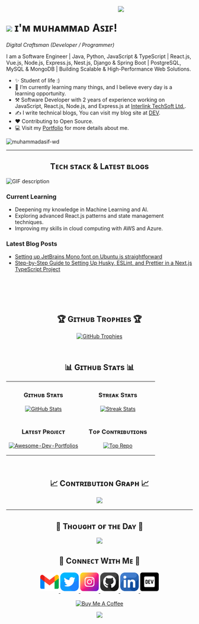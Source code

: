 <!--Night Owl image-->
<div>
  <img align="right" width="40%" src="https://owlbertsio-resized.s3.amazonaws.com/Popper.psd.full.png">
</div>

<!--Header Name-->
# <img src="https://emojis.slackmojis.com/emojis/images/1531849430/4246/blob-sunglasses.gif?1531849430" width="30"/> ɪ'ᴍ ᴍᴜʜᴀᴍᴍᴀᴅ Aꜱɪꜰ!
*Digital Craftsman (Developer / Programmer)*
<br /> 

<!--Start Intro-->               
<p align="left">I am a Software Engineer | Java, Python, JavaScript & TypeScript | React.js, Vue.js, Node.js, Express.js, Nest.js, Django & Spring Boot | PostgreSQL, MySQL & MongoDB | Building Scalable & High-Performance Web Solutions.
</p>

- ✨ Student of life :)
- 🌱 I’m currently learning many things, and I believe every day is a learning opportunity.
- ⚒️ Software Developer with 2 years of experience working on JavaScript, React.js, Node.js, and Express.js at [
Interlink TechSoft Ltd.](https://www.intertechbd.com/).
- ✍ I write technical blogs, You can visit my blog site at [DEV](https://dev.to/muhammadasif_wd).
- ❤ Contributing to Open Source.
- 💻 Visit my [Portfolio](https://muhammadasif.vercel.app/) for more details about me.
<!--End Intro-->

<!--Profile Count Badge-->
<p align="left">
 <img src="https://komarev.com/ghpvc/?username=muhammadasif-wd&label=Profile%20views&color=770677&style=for-the-badge&logo=star" alt="muhammadasif-wd" style="padding-right:20px;" />
</p>

---


<!--Languages and Tools Section-->       
<h2 align="center">Tᴇᴄʜ sᴛᴀᴄᴋ & Lᴀᴛᴇsᴛ ʙʟᴏɢs</h2> 
<picture>
  <source media="(prefers-color-scheme: dark)" srcset="./Skills_Animation_Dark.gif">
  <source media="(prefers-color-scheme: light)" srcset="./Skills_Animation_White.gif">
  <img align="left" alt="GIF description" src="./Skills_Animation_White.gif">
</picture>
<br />

<h3 align="left">Current Learning</h3>
<ul align="left">
  <li>Deepening my knowledge in Machine Learning and AI.</li>
  <li>Exploring advanced React.js patterns and state management techniques.</li>
  <li>Improving my skills in cloud computing with AWS and Azure.</li>
</ul>
  
<h3 align="left">Latest Blog Posts</h3>
<ul align="left">
  <li><a href="https://dev.to/muhammadasif_wd/setting-up-jetbrains-mono-font-on-ubuntu-is-straightforward-5d8i">Setting up JetBrains Mono font on Ubuntu is straightforward</a></li>
  <li><a href="https://dev.to/muhammadasif_wd/step-by-step-guide-to-setting-up-husky-eslint-and-prettier-in-a-nextjs-typescript-project-2f2l">Step-by-Step Guide to Setting Up Husky, ESLint, and Prettier in a Next.js TypeScript Project</a></li>
</ul>
<br />
<br />
<br />
<br />


<!--Trophies Section-->   
<h2 align="center">🏆 Gɪᴛʜᴜʙ Tʀᴏᴘʜɪᴇs 🏆</h2>
<p align="center">
  <a href="https://github.com/muhammadasif-wd">
    <picture>
      <source media="(prefers-color-scheme: dark)" srcset="https://github-profile-trophy.vercel.app/?username=muhammadasif-wd&no-bg=true&row=2&column=6&margin-w=20&margin-h=20&theme=monokai">
      <source media="(prefers-color-scheme: light)" srcset="https://github-profile-trophy.vercel.app/?username=muhammadasif-wd&no-bg=true&row=2&column=6&margin-w=20&margin-h=20">
      <img alt="GitHub Trophies" src="https://github-profile-trophy.vercel.app/?username=muhammadasif-wd&no-bg=true&no-frame=true&row=2&column=6&margin-w=20&margin-h=20">
    </picture>
  </a>
</p>
<br />

<!--Github stats Table--> 
<h2 align="center">📊 Gɪᴛʜᴜʙ Sᴛᴀᴛs 📊</h2>

<table width="100%">
  <tr>
    <td width="50%">
      <h3 align="center"><strong>Gɪᴛʜᴜʙ Sᴛᴀᴛs</strong></h3>
      <p align="center">
        <a href="https://github.com/muhammadasif-wd">
          <img align="center" src="https://github-readme-stats.vercel.app/api?username=muhammadasif-wd&count_private=true&show_icons=true&theme=nightowl&bg_color=0,000000,441350&title_color=c56a90&text_color=ffffff&rank_icon=github&hide=prs,issues,contribs&show=reviews,prs_merged,prs_merged_percentage" alt="GitHub Stats" />
        </a>
      </p>
    </td>
    <td width="50%">
      <h3 align="center"><strong>Sᴛʀᴇᴀᴋ Sᴛᴀᴛs</strong></h3>
      <p align="center">
        <a href="https://github.com/muhammadasif-wd">
          <img align="center" src="https://streak-stats.demolab.com?user=muhammadasif-wd&theme=nightowl&background=0,000000,441350&fire=ffeb95&ring=ffeb95&sideNums=ffffff&sideLabels=ffffff&dates=c56a90&currStreakNum=ffffff" alt="Streak Stats" />
        </a>
      </p>
    </td>
  </tr>
  <tr>
    <td width="50%">
      <h3 align="center"><strong>Lᴀᴛᴇsᴛ Pʀᴏᴊᴇᴄᴛ</strong></h3>
      <p align="center">
        <a href="https://github.com/muhammadasif-wd/muhammadasif">
          <img align="center" width="470" src="https://github-readme-stats.vercel.app/api/pin/?username=muhammadasif-wd&repo=muhammadasif&theme=nightowl&show_owner=true&bg_color=0,000000,441350&title_color=c56a90&text_color=ffffff" alt="Awesome-Dev-Portfolios" />
        </a>
      </p>
    </td>
    <td width="50%">
      <h3 align="center"><strong>Tᴏᴘ Cᴏɴᴛʀɪʙᴜᴛɪᴏɴs</strong></h3>
      <p align="center">
        <a href="https://github.com/muhammadasif-wd">
          <img align="center" src="https://github-contributor-stats.vercel.app/api?username=muhammadasif-wd&limit=2&theme=nightowl&show_owner=true&combine_all_yearly_contributions=false&bg_color=0,000000,441350&title_color=c56a90&text_color=ffffff" alt="Top Repo" />
        </a>
      </p>
    </td>
  </tr>
</table>
<br />

<!--Contribution Graph-->
<h2 align="center">📈 Cᴏɴᴛʀɪʙᴜᴛɪᴏɴ Gʀᴀᴘʜ 📈</h2>
<div align="center">
    <img src="https://github-readme-activity-graph.vercel.app/graph?username=muhammadasif-wd&bg_color=220a28&&color=ffffff&line=c56a90&point=ffeb95&area=false&hide_border=false" border-radius="15">
</div>

---

<!--Dynamic Quote card updates every day at 12 PM--> 
<h2 align="center">🌟 Tʜᴏᴜɢʜᴛ ᴏғ ᴛʜᴇ Dᴀʏ 🌟</h2>















































































































































































<!--STARTS_HERE_QUOTE_CARD-->
<p align="center">
    <img src="https://readme-daily-quotes.vercel.app/api?author=Wayne%20Dyer&quote=Peace%20is%20the%20result%20of%20retraining%20your%20mind%20to%20process%20life%20as%20it%20is%2C%20rather%20than%20as%20you%20think%20it%20should%20be.%20%20&theme=dark&bg_color=220a28&author_color=ffeb95&accent_color=c56a90">
</p>
<!--ENDS_HERE_QUOTE_CARD-->
















































































































































































<!--Contact Section--> 

<h2 align="center">🤝 Cᴏɴɴᴇᴄᴛ Wɪᴛʜ Mᴇ 🤝 </h2>
<div align="center">
  
<a href="mailto:muhammadasif.wd@gmail.com" target="_blank">
<img src="./gmail.png" width=50 height=50 alt="muhammadasif.wd@gmail.com" style="margin-bottom: 5px;" />
</a>

<a href="https://x.com/muhammadasif_wd" target="_blank">
<img src="./twitter.png" width=50 height=50 alt="muhammadasif_wd" style="margin-bottom: 5px;" />
</a>

<a href="https://www.instagram.com/muhammadasif_wd" target="_blank">
<img src="./instagram.png" width=50 height=50 alt="muhammadasif_wd" style="margin-bottom: 5px;" />
</a>

<a href="https://www.github.com/muhammadasif-wd" target="_blank">
<img src="./github.png" width=50 height=50 alt="muhammadasif-wd" style="margin-bottom: 5px;" />
</a>

<a href="https://www.linkedin.com/in/muhammadasif-wd/" target="_blank">
<img src="./linkedin.png" width=50 height=50 alt="muhammadasif-wd" style="margin-bottom: 5px;" />
</a>

<a href="https://dev.to/muhammadasif_wd" target="_blank">
<img src="./dev_to.png" width=50 height=50 alt="muhammadasif_wd" style="margin-bottom: 5px;" />
</a>
</div>
<br/>

<!--Buy me a coffee-->
<div align="center">
<a href="https://buymeacoffee.com/muhammadasif.cse" target="_blank"><img src="https://cdn.buymeacoffee.com/buttons/v2/default-yellow.png" alt="Buy Me A Coffee" style="height: 40px !important;width: 200px !important;" ></a>
</div>


<!--Footer--> 
<p align="center">
  <img src="https://capsule-render.vercel.app/api?type=waving&color=gradient&height=65&section=footer"/>
</p>

